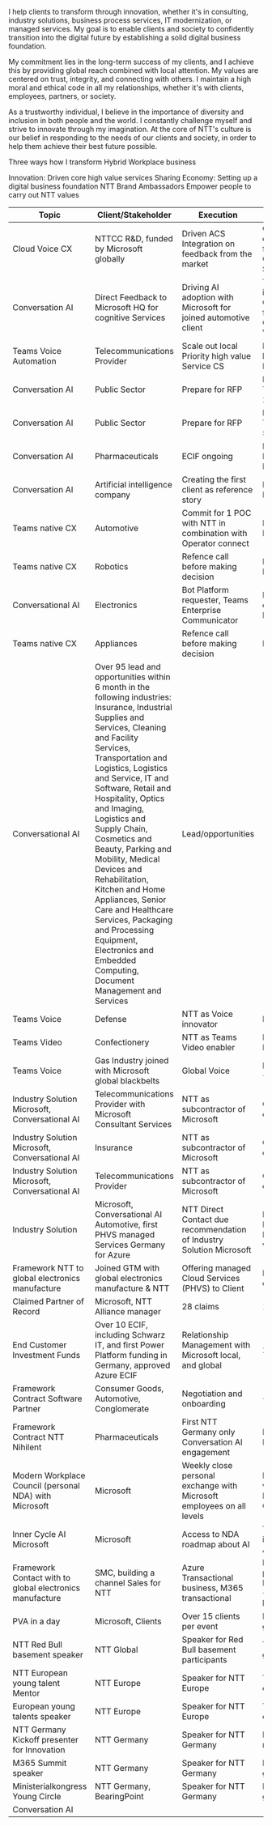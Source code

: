 I help clients to transform through innovation, whether it's in consulting, industry solutions, business process services, IT modernization, or managed services. My goal is to enable clients and society to confidently transition into the digital future by establishing a solid digital business foundation.

My commitment lies in the long-term success of my clients, and I achieve this by providing global reach combined with local attention. My values are centered on trust, integrity, and connecting with others. I maintain a high moral and ethical code in all my relationships, whether it's with clients, employees, partners, or society.

As a trustworthy individual, I believe in the importance of diversity and inclusion in both people and the world. I constantly challenge myself and strive to innovate through my imagination. At the core of NTT's culture is our belief in responding to the needs of our clients and society, in order to help them achieve their best future possible.


Three ways how I transform Hybrid Workplace business

Innovation: Driven core high value services
Sharing Economy: Setting up a digital business foundation
NTT Brand Ambassadors Empower people to carry out NTT values


|Topic|Client/Stakeholder|Execution|Value|
|-----|-----------------|---------|-----|
|Cloud Voice CX|NTTCC R&D, funded by Microsoft globally|Driven ACS Integration on feedback from the market|Global launch of Cloud Voice for Azure Communication Services|
|Conversation AI|Direct Feedback to Microsoft HQ for cognitive Services|Driving AI adoption with Microsoft for joined automotive client|Trusted advisor in Europe & Germany GTM for Conversation Voice AI|
|Teams Voice Automation|Telecommunications Provider|Scale out local Priority high value Service CS|Booked:100k booked Pipeline: 2m|
|Conversation AI|Public Sector|Prepare for RFP|Pipeline: 100k TS Pipeline: 250k PHVS|
|Conversation AI|Public Sector|Prepare for RFP|Pipeline: 250k TS Pipeline: 500k PHVS|
|Conversation AI|Pharmaceuticals|ECIF ongoing|Booked: 15k Pipeline: 500k PHVS|
|Conversation AI|Artificial intelligence company|Creating the first client as reference story|Booked: 25k Pipeline: 350k|
|Teams native CX|Automotive|Commit for 1 POC with NTT in combination with Operator connect|Booked: 50k Pipeline: 1,5m|
|Teams native CX|Robotics|Refence call before making decision|Booked: 25k Pipeline: 175k|
|Conversational AI|Electronics|Bot Platform requester, Teams Enterprise Communicator|Lost 50k due double booking Pipeline: tbd.|
|Teams native CX|Appliances|Refence call before making decision|Pipeline: 150k|
|Conversational AI|Over 95 lead and opportunities within 6 month in the following industries: Insurance, Industrial Supplies and Services, Cleaning and Facility Services, Transportation and Logistics, Logistics and Service, IT and Software, Retail and Hospitality, Optics and Imaging, Logistics and Supply Chain, Cosmetics and Beauty, Parking and Mobility, Medical Devices and Rehabilitation, Kitchen and Home Appliances, Senior Care and Healthcare Services, Packaging and Processing Equipment, Electronics and Embedded Computing, Document Management and Services|Lead/opportunities|
|Teams Voice|Defense|NTT as Voice innovator|Booked: 100k|
|Teams Video|Confectionery|NTT as Teams Video enabler|Booked: 10k ECIF|
|Teams Voice|Gas Industry joined with Microsoft global blackbelts|Global Voice|Deal lost lost <5m|
|Industry Solution Microsoft, Conversational AI|Telecommunications Provider with Microsoft Consultant Services|NTT as subcontractor of Microsoft|Opportunity cost 1m|
|Industry Solution Microsoft, Conversational AI|Insurance|NTT as subcontractor of Microsoft|Opportunity cost <14m|
|Industry Solution Microsoft, Conversational AI|Telecommunications Provider|NTT as subcontractor of Microsoft|Opportunity cost <10m|
|Industry Solution|Microsoft, Conversational AI Automotive, first PHVS managed Services Germany for Azure|NTT Direct Contact due recommendation of Industry Solution Microsoft|Booked: 300k PHVS First Project Shared with NTT DATA|
|Framework NTT to global electronics manufacture|Joined GTM with global electronics manufacture & NTT|Offering managed Cloud Services (PHVS) to Client|Business Plan over <10m|
|Claimed Partner of Record|Microsoft, NTT Alliance manager|28 claims|100k|
|End Customer Investment Funds|Over 10 ECIF, including Schwarz IT, and first Power Platform funding in Germany, approved Azure ECIF|Relationship Management with Microsoft local, and global|2m|
|Framework Contract Software Partner|Consumer Goods, Automotive, Conglomerate|Negotiation and onboarding|<5m to today|
|Framework Contract NTT Nihilent|Pharmaceuticals|First NTT Germany only Conversation AI engagement|Booked: 12k Pipeline: <1m|
|Modern Workplace Council (personal NDA) with Microsoft|Microsoft|Weekly close personal exchange with Microsoft employees on all levels|NTT brand within Microsoft Germany|
|Inner Cycle AI Microsoft|Microsoft|Access to NDA roadmap about AI|Technical insides around AI|
|Framework Contact with to global electronics manufacture|SMC, building a channel Sales for NTT|Azure Transactional business, M365 transactional|Booked: 50k per anno Business Plan <7m Marketing budgets: <40k|
|PVA in a day|Microsoft, Clients|Over 15 clients per event|Demand generation|
|NTT Red Bull basement speaker|NTT Global|Speaker for Red Bull basement participants|Talent Demand generation|
|NTT European young talent Mentor|NTT Europe|Speaker for NTT Europe|Talent education|
|European young talents speaker|NTT Europe|Speaker for NTT Europe|Talent education|
|NTT Germany Kickoff presenter for Innovation|NTT Germany|Speaker for NTT Germany|NTT Germany motivation|
|M365 Summit speaker|NTT Germany|Speaker for NTT Germany|Demand generation|
|Ministerialkongress Young Circle|NTT Germany, BearingPoint|Speaker for NTT Germany|Demand generation|
|Conversation AI| | | | |



